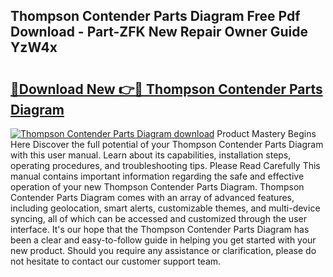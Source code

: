 ## Thompson Contender Parts Diagram Free Pdf Download - Part-ZFK New Repair Owner Guide YzW4x

# <h2><a href="http://dfnhfoi.blite.top/?on=Thompson+Contender+Parts+Diagram">🔗Download New 👉🔴 Thompson Contender Parts Diagram</a></h2>

[![Thompson Contender Parts Diagram download](https://i.imgur.com/lujVjoI.png)](http://dfnhfoi.blite.top/?on=Thompson+Contender+Parts+Diagram)
Product Mastery Begins Here Discover the full potential of your Thompson Contender Parts Diagram with this user manual. Learn about its capabilities, installation steps, operating procedures, and troubleshooting tips. Please Read Carefully This manual contains important information regarding the safe and effective operation of your new Thompson Contender Parts Diagram. Thompson Contender Parts Diagram comes with an array of advanced features, including geolocation, smart alerts, customizable themes, and multi-device syncing, all of which can be accessed and customized through the user interface. It's our hope that the Thompson Contender Parts Diagram has been a clear and easy-to-follow guide in helping you get started with your new product. Should you require any assistance or clarification, please do not hesitate to contact our customer support team.

